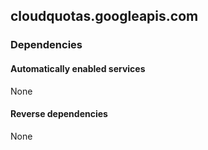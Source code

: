 ## cloudquotas.googleapis.com

### Dependencies

#### Automatically enabled services

None

#### Reverse dependencies

None
